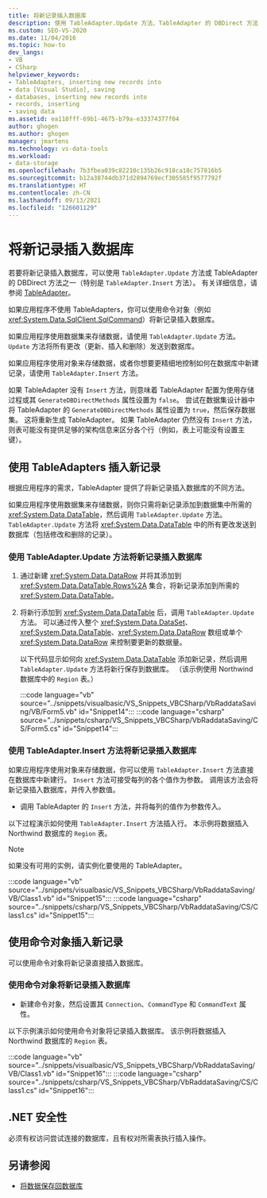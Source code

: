 ```yaml
---
title: 将新记录插入数据库
description: 使用 TableAdapter.Update 方法、TableAdapter 的 DBDirect 方法之一或命令对象将新记录插入到数据库中。
ms.custom: SEO-VS-2020
ms.date: 11/04/2016
ms.topic: how-to
dev_langs:
- VB
- CSharp
helpviewer_keywords:
- TableAdapters, inserting new records into
- data [Visual Studio], saving
- databases, inserting new records into
- records, inserting
- saving data
ms.assetid: ea118fff-69b1-4675-b79a-e33374377f04
author: ghogen
ms.author: ghogen
manager: jmartens
ms.technology: vs-data-tools
ms.workload:
- data-storage
ms.openlocfilehash: 7b3fbea039c82210c135b26c918ca18c757816b5
ms.sourcegitcommit: b12a38744db371d2894769ecf305585f9577792f
ms.translationtype: HT
ms.contentlocale: zh-CN
ms.lasthandoff: 09/13/2021
ms.locfileid: "126601129"
---
```

# <a name="insert-new-records-into-a-database"></a>将新记录插入数据库

若要将新记录插入数据库，可以使用 `TableAdapter.Update` 方法或 TableAdapter 的 DBDirect 方法之一（特别是 `TableAdapter.Insert` 方法）。 有关详细信息，请参阅 [TableAdapter](../data-tools/create-and-configure-tableadapters.md)。

如果应用程序不使用 TableAdapters，你可以使用命令对象（例如 <xref:System.Data.SqlClient.SqlCommand>）将新记录插入数据库。

如果应用程序使用数据集来存储数据，请使用 `TableAdapter.Update` 方法。 `Update` 方法将所有更改（更新、插入和删除）发送到数据库。

如果应用程序使用对象来存储数据，或者你想要更精细地控制如何在数据库中新建记录，请使用 `TableAdapter.Insert` 方法。

如果 TableAdapter 没有 `Insert` 方法，则意味着 TableAdapter 配置为使用存储过程或其 `GenerateDBDirectMethods` 属性设置为 `false`。 尝试在数据集设计器中将 TableAdapter 的 `GenerateDBDirectMethods` 属性设置为 `true`，然后保存数据集。 这将重新生成 TableAdapter。 如果 TableAdapter 仍然没有 `Insert` 方法，则表可能没有提供足够的架构信息来区分各个行（例如，表上可能没有设置主键）。

## <a name="insert-new-records-by-using-tableadapters"></a>使用 TableAdapters 插入新记录

根据应用程序的需求，TableAdapter 提供了将新记录插入数据库的不同方法。

如果应用程序使用数据集来存储数据，则你只需将新记录添加到数据集中所需的 <xref:System.Data.DataTable>，然后调用 `TableAdapter.Update` 方法。 `TableAdapter.Update` 方法将 <xref:System.Data.DataTable> 中的所有更改发送到数据库（包括修改和删除的记录）。

### <a name="to-insert-new-records-into-a-database-by-using-the-tableadapterupdate-method"></a>使用 TableAdapter.Update 方法将新记录插入数据库

1. 通过新建 <xref:System.Data.DataRow> 并将其添加到 <xref:System.Data.DataTable.Rows%2A> 集合，将新记录添加到所需的 <xref:System.Data.DataTable>。

2. 将新行添加到 <xref:System.Data.DataTable> 后，调用 `TableAdapter.Update` 方法。 可以通过传入整个 <xref:System.Data.DataSet>、<xref:System.Data.DataTable>、<xref:System.Data.DataRow> 数组或单个 <xref:System.Data.DataRow> 来控制要更新的数据量。

   以下代码显示如何向 <xref:System.Data.DataTable> 添加新记录，然后调用 `TableAdapter.Update` 方法将新行保存到数据库。 （该示例使用 Northwind 数据库中的 `Region` 表。）

   :::code language="vb" source="../snippets/visualbasic/VS_Snippets_VBCSharp/VbRaddataSaving/VB/Form5.vb" id="Snippet14":::
   :::code language="csharp" source="../snippets/csharp/VS_Snippets_VBCSharp/VbRaddataSaving/CS/Form5.cs" id="Snippet14":::

### <a name="to-insert-new-records-into-a-database-by-using-the-tableadapterinsert-method"></a>使用 TableAdapter.Insert 方法将新记录插入数据库

如果应用程序使用对象来存储数据，你可以使用 `TableAdapter.Insert` 方法直接在数据库中新建行。 `Insert` 方法可接受每列的各个值作为参数。 调用该方法会将新记录插入数据库，并传入参数值。

- 调用 TableAdapter 的 `Insert` 方法，并将每列的值作为参数传入。

以下过程演示如何使用 `TableAdapter.Insert` 方法插入行。 本示例将数据插入 Northwind 数据库的 `Region` 表。

> [!NOTE]
> 如果没有可用的实例，请实例化要使用的 TableAdapter。

:::code language="vb" source="../snippets/visualbasic/VS_Snippets_VBCSharp/VbRaddataSaving/VB/Class1.vb" id="Snippet15":::
:::code language="csharp" source="../snippets/csharp/VS_Snippets_VBCSharp/VbRaddataSaving/CS/Class1.cs" id="Snippet15":::

## <a name="insert-new-records-by-using-command-objects"></a>使用命令对象插入新记录

可以使用命令对象将新记录直接插入数据库。

### <a name="to-insert-new-records-into-a-database-by-using-command-objects"></a>使用命令对象将新记录插入数据库

- 新建命令对象，然后设置其 `Connection`、`CommandType` 和 `CommandText` 属性。

以下示例演示如何使用命令对象将记录插入数据库。 该示例将数据插入 Northwind 数据库的 `Region` 表。

:::code language="vb" source="../snippets/visualbasic/VS_Snippets_VBCSharp/VbRaddataSaving/VB/Class1.vb" id="Snippet16":::
:::code language="csharp" source="../snippets/csharp/VS_Snippets_VBCSharp/VbRaddataSaving/CS/Class1.cs" id="Snippet16":::

## <a name="net-security"></a>.NET 安全性

必须有权访问尝试连接的数据库，且有权对所需表执行插入操作。

## <a name="see-also"></a>另请参阅

- [将数据保存回数据库](../data-tools/save-data-back-to-the-database.md)
